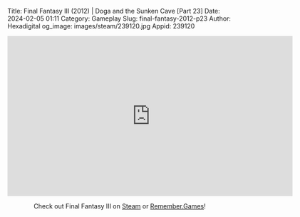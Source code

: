 Title: Final Fantasy III (2012) | Doga and the Sunken Cave [Part 23]
Date: 2024-02-05 01:11
Category: Gameplay
Slug: final-fantasy-2012-p23
Author: Hexadigital
og_image: images/steam/239120.jpg
Appid: 239120

<center><iframe src="https://www.youtube.com/embed/sfj2Yd44Ll4?feature=oembed" allow="accelerometer; autoplay; encrypted-media; gyroscope; picture-in-picture" width="640" height="360" frameborder="0"></iframe>

Check out Final Fantasy III on [Steam](https://store.steampowered.com/app/239120/?curator_clanid=34633900) or [Remember.Games](https://remember.games/game/1072/final-fantasy-iii/)!</center>